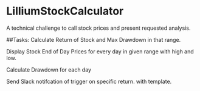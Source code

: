 # LilliumStockCalculator
A technical challenge to call stock prices and present requested analysis.

##Tasks:
Calculate Return of Stock and Max Drawdown in that range.

Display Stock End of Day Prices for every day in given range with high and low.

Calculate Drawdown for each day

Send Slack notifcation of trigger on specific return. with template.